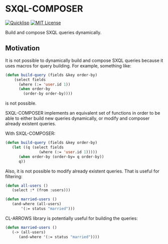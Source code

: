 SXQL-COMPOSER
=============

[![Quicklisp](http://quickdocs.org/badge/sxql-composer.svg)](http://quickdocs.org/sxql-composer)
[![MIT License](https://img.shields.io/badge/license-MIT-blue.svg)](./LICENSE)

Build and compose SXQL queries dynamically.

Motivation
----------

It is not possible to dynamically build and compose SXQL queries because it uses macros for query building. For example, something like:

```lisp
(defun build-query (fields &key order-by)
    (select fields
      (where (:= 'user.id 1))
      (when order-by
        (order-by order-by))))
```
is not possible.

SXQL-COMPOSER implements an equivalent set of functions in order to be able to either build new queries dynamically, or modify and composer already existent queries.

With SXQL-COMPOSER:

```lisp
(defun build-query (fields &key order-by)
   (let ((q (select fields
               (where (:= 'user.id 1)))))
      (when order-by (order-by= q order-by))
      q))
```

Also, it is not possible to modify already existent queries. That is useful for filtering:

```lisp
(defun all-users ()
   (select :* (from :users)))

(defun married-users ()
   (and-where (all-users)
       '(:= status "married")))
```

CL-ARROWS library is potentially useful for building the queries:

```lisp
(defun married-users ()
   (-> (all-users)
      (and-where '(:= status "married"))))
```